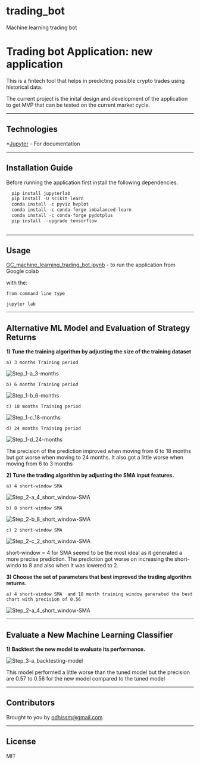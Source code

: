 # trading_bot
Machine learning trading bot

# Trading bot Application: new application 

This is a fintech tool that helps in predicting possible crypto trades using historical data.
 

The current project is the inital design and development of the application to get MVP that can be tested on the current market cycle.

---

## Technologies


*[Jupyter](https://jupyter.org/documentation) - For documentation


---

## Installation Guide

Before running the application first install the following dependencies.

```python
  pip install jupyterlab  
  pip install -U scikit-learn
  conda install -c pyviz hvplot
  conda install -c conda-forge imbalanced-learn
  conda install -c conda-forge pydotplus
  pip install --upgrade tensorflow  
    
```

---

## Usage

[GC_machine_learning_trading_bot.ipynb](https://colab.research.google.com/github/odhissm/trading_bot/blob/main/bot_app/GC_machine_learning_trading_bot.ipynb) - to run the application from Google colab

with the:

```jupyter
from command line type

jupyter lab
```

---

## Alternative ML Model and Evaluation of Strategy Returns

**1) Tune the training algorithm by adjusting the size of the training dataset**

    a) 3 months Training period
    
![Step_1-a_3-months](./bot_app/Resources/Images/Step_1-a_3-months.jpg)

    b) 6 months Training period
    
![Step_1-b_6-months](./bot_app/Resources/Images/Step_1-b_6-months.jpg)

    c) 18 months Training period
    
![Step_1-c_18-months](./bot_app/Resources/Images/Step_1-c_18-months.jpg)

    d) 24 months Training period
    
![Step_1-d_24-months](./bot_app/Resources/Images/Step_1-d_24-months.jpg)


The precision of the prediction improved when moving from 6 to 18 months but got worse when moving to 24 months. It also got a little worse when moving from 6 to 3 months


**2) Tune the trading algorithm by adjusting the SMA input features.**

    a) 4 short-window SMA
    
![Step_2-a_4_short_window-SMA](./bot_app/Resources/Images/Step_2-a_4_short_window-SMA.jpg)

    b) 8 short-window SMA
    
![Step_2-b_8_short_window-SMA](./bot_app/Resources/Images/Step_2-b_8_short_window-SMA.jpg)

    c) 2 short-window SMA
    
![Step_2-c_2_short_window-SMA](./bot_app/Resources/Images/Step_2-c_2_short_window-SMA.jpg)    
    
    
short-window = 4 for SMA seemd to be the most ideal as it generated a more precise prediction. The prediction got worse on increasing the short-windo to 8 and also when it was lowered to 2.



**3) Choose the set of parameters that best improved the trading algorithm returns.**

    a) 4 short-window SMA  and 18 month training window generated the best chart with precision of 0.56 
    
![Step_2-a_4_short_window-SMA](./bot_app/Resources/Images/Step_2-a_4_short_window-SMA.jpg)


---

## Evaluate a New Machine Learning Classifier

**1) Backtest the new model to evaluate its performance.**

        
![Step_3-a_backtesting-model](./bot_app/Resources/Images/Step_3-a_backtesting-model.jpg)

This model performed a little worse than the tuned model but the precision are 0.57 to 0.56 for the new model compared to the tuned model

---

## Contributors

Brought to you by odhissm@gmail.com

---

## License

MIT
